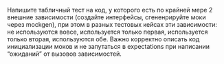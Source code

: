 Напишите табличный тест на код, у которого есть по крайней мере 2 внешние зависимости (создайте интерфейсы, сгененрируйте моки через mockgen), при этом в разных тестовых кейсах эти зависимости: не используются вовсе, используется только первая, используется только вторая, используются обе. Важно корректно описать код инициализации моков и не запутаться в expectations при написании “ожиданий” от вызовов зависимостей.